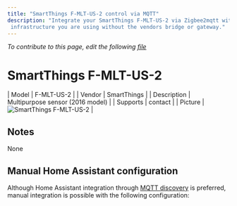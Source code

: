 ```yaml
---
title: "SmartThings F-MLT-US-2 control via MQTT"
description: "Integrate your SmartThings F-MLT-US-2 via Zigbee2mqtt with whatever smart home
 infrastructure you are using without the vendors bridge or gateway."
---
```


*To contribute to this page, edit the following
[file](https://github.com/Koenkk/zigbee2mqtt.io/blob/master/docs/devices/F-MLT-US-2.md)*

# SmartThings F-MLT-US-2

| Model | F-MLT-US-2  |
| Vendor  | SmartThings  |
| Description | Multipurpose sensor (2016 model) |
| Supports | contact |
| Picture | ![SmartThings F-MLT-US-2](./assets/devices/F-MLT-US-2.jpg) |

## Notes

None

## Manual Home Assistant configuration
Although Home Assistant integration through [MQTT discovery](../integration/home_assistant) is preferred,
manual integration is possible with the following configuration:
